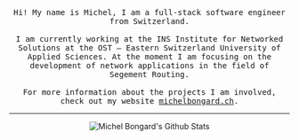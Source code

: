 <p align="center">
  <samp>
    Hi! My name is Michel, I am a full-stack software engineer from Switzerland.
    <br /><br />
    I am currently working at the INS Institute for Networked Solutions at the OST – Eastern Switzerland University of Applied Sciences.
    At the moment I am focusing on the development of network applications in the field of Segement Routing.
    <br /><br />
    For more information about the projects I am involved, check out my website <a href="https://www.michelbongard.ch/">michelbongard.ch</a>.
  </samp>
</p>

---

<p align="center">
  <img alt="Michel Bongard's Github Stats" src="https://github-readme-stats.vercel.app/api?username=mbongard&show_icons=true&hide_border=true&count_private=true&theme=apprentice&hide=stars" />
 </p>
